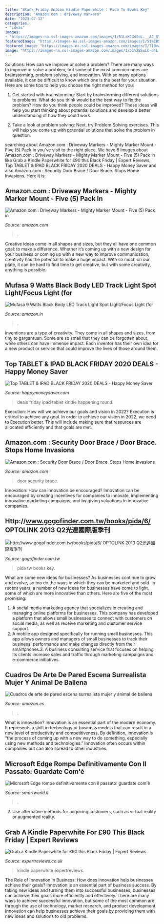 ```yaml
---
title: "Black Friday Amazon Kindle Paperwhite : Pida Tw Books Key"
description: "Amazon.com : driveway markers"
date: "2023-07-12"
categories:
- "ideas"
images:
- "https://images-na.ssl-images-amazon.com/images/I/51LzKCXdSoL.__AC_SY300_QL70_ML2_.jpg"
featuredImage: "https://images-na.ssl-images-amazon.com/images/I/51%2BSuLC-d4L._SY300_QL70_.jpg"
featured_image: "https://images-na.ssl-images-amazon.com/images/I/710vaCs0jhL._SL1500_.jpg"
image: "https://images-na.ssl-images-amazon.com/images/I/51%2BSuLC-d4L._SY300_QL70_.jpg"
---
```



Solutions: How can we improve or solve a problem?
There are many ways to improve or solve a problem, but some of the most common ones are brainstorming, problem solving, and innovation. With so many options available, it can be difficult to know which one is the best for your situation. Here are some tips to help you choose the right method for you:
1. Get started with brainstorming: Start by brainstorming different solutions to problems. What do you think would be the best way to fix the problem? How do you think people could be improved? These ideas will help you start thinking about potential solutions and develop a better understanding of how they could work.

2. Take a look at problem solving: Next, try Problem Solving exercises. This will help you come up with potential solutions that solve the problem in question.

	

		
searching about Amazon.com : Driveway Markers - Mighty Marker Mount - Five (5) Pack in you've visit to the right place. We have 8 Images about Amazon.com : Driveway Markers - Mighty Marker Mount - Five (5) Pack in like Grab a Kindle Paperwhite for £90 this Black Friday | Expert Reviews, Top TABLET &amp; IPAD BLACK FRIDAY 2020 DEALS - Happy Money Saver and also Amazon.com : Security Door Brace / Door Brace. Stops Home Invasions. Here it is:
		
    
## Amazon.com : Driveway Markers - Mighty Marker Mount - Five (5) Pack In

<img loading=lazy src="https://images-na.ssl-images-amazon.com/images/I/51%2BSuLC-d4L._SY300_QL70_.jpg" onerror="this.onerror=null;this.src='https://tse3.mm.bing.net/th?id=OIP.Faz9Qrahrgy5iZ456H3VBgAAAA&amp;pid=15.1';" alt="Amazon.com : Driveway Markers - Mighty Marker Mount - Five (5) Pack in">

_Source: amazon.com_

>. 

	

Creative ideas come in all shapes and sizes, but they all have one common goal: to make a difference. Whether it’s coming up with a new design for your business or coming up with a new way to improve communication, creativity has the potential to make a huge impact. With so much on our plate, it can be hard to find time to get creative, but with some creativity, anything is possible.

    
## Mufasa 9 Watts Black Body LED Track Light Spot Light/Focus Light (for

<img loading=lazy src="https://images-na.ssl-images-amazon.com/images/I/710vaCs0jhL._SL1500_.jpg" onerror="this.onerror=null;this.src='https://tse1.mm.bing.net/th?id=OIP.p_8ucalqD5H-UFWXyD2cJQHaGS&amp;pid=15.1';" alt="Mufasa 9 Watts Black Body LED Track Light Spot Light/Focus Light (for">

_Source: amazon.in_

>. 

	

inventions are a type of creativity. They come in all shapes and sizes, from tiny to gargantuan. Some are so small that they can be forgotten about, while others can have immense impact. Each inventor has their own idea for a new product or service that could improve the lives of those around them.

    
## Top TABLET &amp; IPAD BLACK FRIDAY 2020 DEALS - Happy Money Saver

<img loading=lazy src="https://happymoneysaver.com/wp-content/uploads/2020/11/black-friday-2020-deals-22-683x1024.jpg" onerror="this.onerror=null;this.src='https://tse3.mm.bing.net/th?id=OIP.hZ0XxvTR0_sGEZ_NBorGzgHaLG&amp;pid=15.1';" alt="Top TABLET &amp; IPAD BLACK FRIDAY 2020 DEALS - Happy Money Saver">

_Source: happymoneysaver.com_

>deals friday ipad tablet kindle happening round. 

	

Execution: How will we achieve our goals and vision in 2022?
Execution is critical to achieve any goal. In order to achieve our vision in 2022, we need to Execution better. This will include making sure that resources are allocated efficiently and that goals are met.

    
## Amazon.com : Security Door Brace / Door Brace. Stops Home Invasions

<img loading=lazy src="https://images-na.ssl-images-amazon.com/images/I/412IDs0TzxL._SY300_QL70_.jpg" onerror="this.onerror=null;this.src='https://tse3.mm.bing.net/th?id=OIP.dLBSw9pUzDqTJd4-m2cYBwAAAA&amp;pid=15.1';" alt="Amazon.com : Security Door Brace / Door Brace. Stops Home Invasions">

_Source: amazon.com_

>door security brace. 

	

Innovation: How can innovation be encouraged?
Innovation can be encouraged by creating incentives for companies to innovate, implementing innovative marketing campaigns, and by giving valuations to innovative companies.

    
## Http://www.gogofinder.com.tw/books/pida/6/ OPTOLINK 2013 Q2光連國際版季刊

<img loading=lazy src="http://www.gogofinder.com.tw/books/pida/6/s/1372218172irmj7ADf.jpg" onerror="this.onerror=null;this.src='https://tse4.mm.bing.net/th?id=OIP.z7-EeeQ_J0bsWZInD5bBvQHaKf&amp;pid=15.1';" alt="http://www.gogofinder.com.tw/books/pida/6/ OPTOLINK 2013 Q2光連國際版季刊">

_Source: gogofinder.com.tw_

>pida tw books key. 

	

What are some new ideas for businesses?
As businesses continue to grow and evolve, so too do the ways in which they can be marketed and sold. In recent years, a number of new ideas for businesses have come to light, some of which are more innovative than others. Here are five of the most promising:
1. A social media marketing agency that specializes in creating and managing online platforms for businesses. This company has developed a platform that allows small businesses to connect with customers on social media, as well as receive marketing and customer service support.
2. A mobile app designed specifically for running small businesses. This app allows owners and managers of small businesses to track their business' performance and make changes directly from their smartphones.3. A business consulting service that focuses on helping its clients increase sales and traffic through marketing campaigns and e-commerce initiatives.
    
## Cuadros De Arte De Pared Escena Surrealista Mujer Y Animal De Ballena

<img loading=lazy src="https://images-na.ssl-images-amazon.com/images/I/51LzKCXdSoL.__AC_SY300_QL70_ML2_.jpg" onerror="this.onerror=null;this.src='https://tse4.mm.bing.net/th?id=OIP.VjZ5SmB4fpfEL6CYCo5fKgHaEq&amp;pid=15.1';" alt="Cuadros de arte de pared escena surrealista mujer y animal de ballena">

_Source: amazon.es_

>. 

	

What is innovation?
Innovation is an essential part of the modern economy. It represents a shift in technology or business models that can result in a new level of productivity and competitiveness. By definition, innovation is “the process of coming up with a new way to do something, especially using new methods and technologies.” Innovation often occurs within companies but can also spread to other industries.

    
## Microsoft Edge Rompe Definitivamente Con Il Passato: Guardate Com&#039;è

<img loading=lazy src="https://www.smartworld.it/wp-content/uploads/2019/11/microsoft-edge-nuovo-logo.jpg" onerror="this.onerror=null;this.src='https://tse4.mm.bing.net/th?id=OIP.bcKG5N7baYj-bJNQgi7W7QHaE8&amp;pid=15.1';" alt="Microsoft Edge rompe definitivamente con il passato: guardate com&#039;è">

_Source: smartworld.it_

>. 

	

2. Use alternative methods for acquiring customers, such as virtual reality or augmented reality.

    
## Grab A Kindle Paperwhite For £90 This Black Friday | Expert Reviews

<img loading=lazy src="https://cdn1.expertreviews.co.uk/sites/expertreviews/files/2018/11/amazon_kindle_paperwhite_2018_in_use.jpg" onerror="this.onerror=null;this.src='https://tse2.mm.bing.net/th?id=OIP.d0nGB5eKRNer-xWM64BOxwHaEK&amp;pid=15.1';" alt="Grab a Kindle Paperwhite for £90 this Black Friday | Expert Reviews">

_Source: expertreviews.co.uk_

>kindle paperwhite expertreviews. 

	

The Role of Innovation in Business: How does innovation help businesses achieve their goals?
Innovation is an essential part of business success. By taking new ideas and turning them into successful businesses, businesses can achieve their goals more efficiently and effectively. There are many ways to achieve successful innovation, but some of the most common are through the use of technology, market research, and product development. Innovation can help businesses achieve their goals by providing them with new ideas and solutions to old problems.

